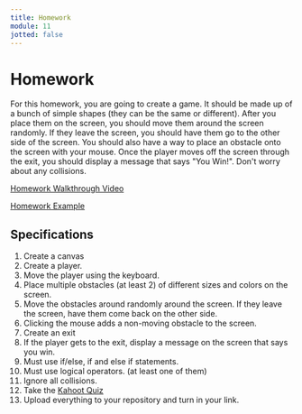 ```yaml
---
title: Homework
module: 11
jotted: false
---
```


# Homework

For this homework, you are going to create a game.  It should be made up of a bunch of simple shapes (they can be the same or different).  After you place them on the screen, you should move them around the screen randomly. If they leave the screen, you should have them go to the other side of the screen.  You should also have a way to place an obstacle onto the screen with your mouse.  Once the player moves off the screen through the exit, you should display a message that says "You Win!".  Don't worry about any collisions.

<p><a href="//youtu.be/klp-W0qsQFA" data-lity>Homework Walkthrough Video</a></p>

<a href="https://github.com/Montana-Media-Arts/120_CreativeCoding1-Fall2021-Samples/tree/main/Homework%2011" target="_new">Homework Example</a>

## Specifications

1. Create a canvas
3. Create a player.
4. Move the player using the keyboard.
5. Place multiple obstacles (at least 2) of different sizes and colors on the screen.
6. Move the obstacles around randomly around the screen.  If they leave the screen, have them come back on the other side.
7. Clicking the mouse adds a non-moving obstacle to the screen.
8. Create an exit
9. If the player gets to the exit, display a message on the screen that says you win.
10. Must use if/else, if and else if statements.
11. Must use logical operators. (at least one of them)
12. Ignore all collisions.
13. Take the <a href="https://kahoot.it/challenge/08324497?challenge-id=84387498-97d5-4d82-ae4e-eabb1c94cf58_1648692931966" target="_new">Kahoot Quiz</a>
14. Upload everything to your repository and turn in your link.
